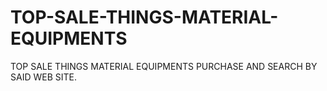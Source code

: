 # TOP-SALE-THINGS-MATERIAL-EQUIPMENTS
TOP SALE THINGS MATERIAL EQUIPMENTS PURCHASE AND SEARCH BY SAID WEB SITE.
